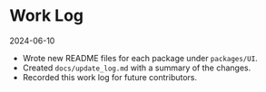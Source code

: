 # Work Log

2024-06-10
- Wrote new README files for each package under `packages/UI`.
- Created `docs/update_log.md` with a summary of the changes.
- Recorded this work log for future contributors.
